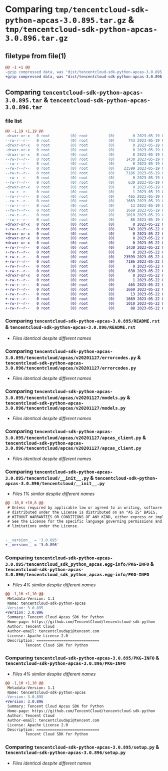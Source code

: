 # Comparing `tmp/tencentcloud-sdk-python-apcas-3.0.895.tar.gz` & `tmp/tencentcloud-sdk-python-apcas-3.0.896.tar.gz`

## filetype from file(1)

```diff
@@ -1 +1 @@
-gzip compressed data, was "dist/tencentcloud-sdk-python-apcas-3.0.895.tar", last modified: Fri May 19 02:41:03 2023, max compression
+gzip compressed data, was "dist/tencentcloud-sdk-python-apcas-3.0.896.tar", last modified: Mon May 22 00:14:03 2023, max compression
```

## Comparing `tencentcloud-sdk-python-apcas-3.0.895.tar` & `tencentcloud-sdk-python-apcas-3.0.896.tar`

### file list

```diff
@@ -1,19 +1,19 @@
-drwxr-xr-x   0 root         (0) root         (0)        0 2023-05-19 02:41:03.000000 tencentcloud-sdk-python-apcas-3.0.895/
--rw-r--r--   0 root         (0) root         (0)      743 2023-05-19 02:41:03.000000 tencentcloud-sdk-python-apcas-3.0.895/README.rst
-drwxr-xr-x   0 root         (0) root         (0)        0 2023-05-19 02:41:03.000000 tencentcloud-sdk-python-apcas-3.0.895/tencentcloud/
-drwxr-xr-x   0 root         (0) root         (0)        0 2023-05-19 02:41:03.000000 tencentcloud-sdk-python-apcas-3.0.895/tencentcloud/apcas/
-drwxr-xr-x   0 root         (0) root         (0)        0 2023-05-19 02:41:03.000000 tencentcloud-sdk-python-apcas-3.0.895/tencentcloud/apcas/v20201127/
--rw-r--r--   0 root         (0) root         (0)     1430 2023-05-19 02:41:03.000000 tencentcloud-sdk-python-apcas-3.0.895/tencentcloud/apcas/v20201127/errorcodes.py
--rw-r--r--   0 root         (0) root         (0)        0 2023-05-19 02:41:03.000000 tencentcloud-sdk-python-apcas-3.0.895/tencentcloud/apcas/v20201127/__init__.py
--rw-r--r--   0 root         (0) root         (0)    23599 2023-05-19 02:41:03.000000 tencentcloud-sdk-python-apcas-3.0.895/tencentcloud/apcas/v20201127/models.py
--rw-r--r--   0 root         (0) root         (0)     7186 2023-05-19 02:41:03.000000 tencentcloud-sdk-python-apcas-3.0.895/tencentcloud/apcas/v20201127/apcas_client.py
--rw-r--r--   0 root         (0) root         (0)        0 2023-05-19 02:41:03.000000 tencentcloud-sdk-python-apcas-3.0.895/tencentcloud/apcas/__init__.py
--rw-r--r--   0 root         (0) root         (0)      630 2023-05-19 02:41:03.000000 tencentcloud-sdk-python-apcas-3.0.895/tencentcloud/__init__.py
-drwxr-xr-x   0 root         (0) root         (0)        0 2023-05-19 02:41:03.000000 tencentcloud-sdk-python-apcas-3.0.895/tencentcloud_sdk_python_apcas.egg-info/
--rw-r--r--   0 root         (0) root         (0)        1 2023-05-19 02:41:03.000000 tencentcloud-sdk-python-apcas-3.0.895/tencentcloud_sdk_python_apcas.egg-info/dependency_links.txt
--rw-r--r--   0 root         (0) root         (0)      465 2023-05-19 02:41:03.000000 tencentcloud-sdk-python-apcas-3.0.895/tencentcloud_sdk_python_apcas.egg-info/SOURCES.txt
--rw-r--r--   0 root         (0) root         (0)     1669 2023-05-19 02:41:03.000000 tencentcloud-sdk-python-apcas-3.0.895/tencentcloud_sdk_python_apcas.egg-info/PKG-INFO
--rw-r--r--   0 root         (0) root         (0)       13 2023-05-19 02:41:03.000000 tencentcloud-sdk-python-apcas-3.0.895/tencentcloud_sdk_python_apcas.egg-info/top_level.txt
--rw-r--r--   0 root         (0) root         (0)     1669 2023-05-19 02:41:03.000000 tencentcloud-sdk-python-apcas-3.0.895/PKG-INFO
--rw-r--r--   0 root         (0) root         (0)     1010 2023-05-19 02:41:03.000000 tencentcloud-sdk-python-apcas-3.0.895/setup.py
--rw-r--r--   0 root         (0) root         (0)       88 2023-05-19 02:41:03.000000 tencentcloud-sdk-python-apcas-3.0.895/setup.cfg
+drwxr-xr-x   0 root         (0) root         (0)        0 2023-05-22 00:14:03.000000 tencentcloud-sdk-python-apcas-3.0.896/
+-rw-r--r--   0 root         (0) root         (0)      743 2023-05-22 00:14:03.000000 tencentcloud-sdk-python-apcas-3.0.896/README.rst
+drwxr-xr-x   0 root         (0) root         (0)        0 2023-05-22 00:14:03.000000 tencentcloud-sdk-python-apcas-3.0.896/tencentcloud/
+drwxr-xr-x   0 root         (0) root         (0)        0 2023-05-22 00:14:03.000000 tencentcloud-sdk-python-apcas-3.0.896/tencentcloud/apcas/
+drwxr-xr-x   0 root         (0) root         (0)        0 2023-05-22 00:14:03.000000 tencentcloud-sdk-python-apcas-3.0.896/tencentcloud/apcas/v20201127/
+-rw-r--r--   0 root         (0) root         (0)     1430 2023-05-22 00:14:03.000000 tencentcloud-sdk-python-apcas-3.0.896/tencentcloud/apcas/v20201127/errorcodes.py
+-rw-r--r--   0 root         (0) root         (0)        0 2023-05-22 00:14:03.000000 tencentcloud-sdk-python-apcas-3.0.896/tencentcloud/apcas/v20201127/__init__.py
+-rw-r--r--   0 root         (0) root         (0)    23599 2023-05-22 00:14:03.000000 tencentcloud-sdk-python-apcas-3.0.896/tencentcloud/apcas/v20201127/models.py
+-rw-r--r--   0 root         (0) root         (0)     7186 2023-05-22 00:14:03.000000 tencentcloud-sdk-python-apcas-3.0.896/tencentcloud/apcas/v20201127/apcas_client.py
+-rw-r--r--   0 root         (0) root         (0)        0 2023-05-22 00:14:03.000000 tencentcloud-sdk-python-apcas-3.0.896/tencentcloud/apcas/__init__.py
+-rw-r--r--   0 root         (0) root         (0)      630 2023-05-22 00:14:03.000000 tencentcloud-sdk-python-apcas-3.0.896/tencentcloud/__init__.py
+drwxr-xr-x   0 root         (0) root         (0)        0 2023-05-22 00:14:03.000000 tencentcloud-sdk-python-apcas-3.0.896/tencentcloud_sdk_python_apcas.egg-info/
+-rw-r--r--   0 root         (0) root         (0)        1 2023-05-22 00:14:03.000000 tencentcloud-sdk-python-apcas-3.0.896/tencentcloud_sdk_python_apcas.egg-info/dependency_links.txt
+-rw-r--r--   0 root         (0) root         (0)      465 2023-05-22 00:14:03.000000 tencentcloud-sdk-python-apcas-3.0.896/tencentcloud_sdk_python_apcas.egg-info/SOURCES.txt
+-rw-r--r--   0 root         (0) root         (0)     1669 2023-05-22 00:14:03.000000 tencentcloud-sdk-python-apcas-3.0.896/tencentcloud_sdk_python_apcas.egg-info/PKG-INFO
+-rw-r--r--   0 root         (0) root         (0)       13 2023-05-22 00:14:03.000000 tencentcloud-sdk-python-apcas-3.0.896/tencentcloud_sdk_python_apcas.egg-info/top_level.txt
+-rw-r--r--   0 root         (0) root         (0)     1669 2023-05-22 00:14:03.000000 tencentcloud-sdk-python-apcas-3.0.896/PKG-INFO
+-rw-r--r--   0 root         (0) root         (0)     1010 2023-05-22 00:14:03.000000 tencentcloud-sdk-python-apcas-3.0.896/setup.py
+-rw-r--r--   0 root         (0) root         (0)       88 2023-05-22 00:14:03.000000 tencentcloud-sdk-python-apcas-3.0.896/setup.cfg
```

### Comparing `tencentcloud-sdk-python-apcas-3.0.895/README.rst` & `tencentcloud-sdk-python-apcas-3.0.896/README.rst`

 * *Files identical despite different names*

### Comparing `tencentcloud-sdk-python-apcas-3.0.895/tencentcloud/apcas/v20201127/errorcodes.py` & `tencentcloud-sdk-python-apcas-3.0.896/tencentcloud/apcas/v20201127/errorcodes.py`

 * *Files identical despite different names*

### Comparing `tencentcloud-sdk-python-apcas-3.0.895/tencentcloud/apcas/v20201127/models.py` & `tencentcloud-sdk-python-apcas-3.0.896/tencentcloud/apcas/v20201127/models.py`

 * *Files identical despite different names*

### Comparing `tencentcloud-sdk-python-apcas-3.0.895/tencentcloud/apcas/v20201127/apcas_client.py` & `tencentcloud-sdk-python-apcas-3.0.896/tencentcloud/apcas/v20201127/apcas_client.py`

 * *Files identical despite different names*

### Comparing `tencentcloud-sdk-python-apcas-3.0.895/tencentcloud/__init__.py` & `tencentcloud-sdk-python-apcas-3.0.896/tencentcloud/__init__.py`

 * *Files 1% similar despite different names*

```diff
@@ -10,8 +10,8 @@
 # Unless required by applicable law or agreed to in writing, software
 # distributed under the License is distributed on an "AS IS" BASIS,
 # WITHOUT WARRANTIES OR CONDITIONS OF ANY KIND, either express or implied.
 # See the License for the specific language governing permissions and
 # limitations under the License.
 
 
-__version__ = '3.0.895'
+__version__ = '3.0.896'
```

### Comparing `tencentcloud-sdk-python-apcas-3.0.895/tencentcloud_sdk_python_apcas.egg-info/PKG-INFO` & `tencentcloud-sdk-python-apcas-3.0.896/tencentcloud_sdk_python_apcas.egg-info/PKG-INFO`

 * *Files 4% similar despite different names*

```diff
@@ -1,10 +1,10 @@
 Metadata-Version: 1.1
 Name: tencentcloud-sdk-python-apcas
-Version: 3.0.895
+Version: 3.0.896
 Summary: Tencent Cloud Apcas SDK for Python
 Home-page: https://github.com/TencentCloud/tencentcloud-sdk-python
 Author: Tencent Cloud
 Author-email: tencentcloudapi@tencent.com
 License: Apache License 2.0
 Description: ============================
         Tencent Cloud SDK for Python
```

### Comparing `tencentcloud-sdk-python-apcas-3.0.895/PKG-INFO` & `tencentcloud-sdk-python-apcas-3.0.896/PKG-INFO`

 * *Files 4% similar despite different names*

```diff
@@ -1,10 +1,10 @@
 Metadata-Version: 1.1
 Name: tencentcloud-sdk-python-apcas
-Version: 3.0.895
+Version: 3.0.896
 Summary: Tencent Cloud Apcas SDK for Python
 Home-page: https://github.com/TencentCloud/tencentcloud-sdk-python
 Author: Tencent Cloud
 Author-email: tencentcloudapi@tencent.com
 License: Apache License 2.0
 Description: ============================
         Tencent Cloud SDK for Python
```

### Comparing `tencentcloud-sdk-python-apcas-3.0.895/setup.py` & `tencentcloud-sdk-python-apcas-3.0.896/setup.py`

 * *Files identical despite different names*

